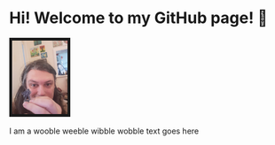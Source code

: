 # Hi! Welcome to my GitHub page! :wave:

<img alt="A portrait photo of Fliss317 holding a miniature figure" src="https://github.com/Fliss317/Fliss317/blob/main/20220912_112532.jpg" width="100" height="auto" border="5px"/>

I am a wooble weeble wibble wobble text goes here

